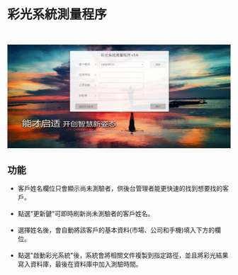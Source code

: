 # 彩光系統測量程序

<br>

![demo](assets/img/demo.png)

## 功能
* 客戶姓名欄位只會顯示尚未測驗者，供後台管理者能更快速的找到想要找的客戶。<br><br>
* 點選"更新鍵"可即時刷新尚未測驗者的客戶姓名。<br><br>
* 選擇姓名後，會自動將該客戶的基本資料(市場、公司和手機)填入下方的欄位。<br><br>
* 點選"啟動彩光系統"後，系統會將相關文件複製到指定路徑，並且將彩光結果寫入資料庫，最後在資料庫中加入測驗時間。
